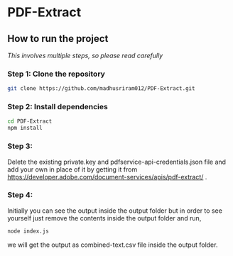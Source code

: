 # PDF-Extract

## How to run the project

_This involves multiple steps, so please read carefully_

### Step 1: Clone the repository
```bash
git clone https://github.com/madhusriram012/PDF-Extract.git
```

### Step 2: Install dependencies

```bash
cd PDF-Extract
npm install 
```

### Step 3: 

Delete the existing private.key and pdfservice-api-credentials.json file and add your own in place of it by getting it from https://developer.adobe.com/document-services/apis/pdf-extract/ .


### Step 4:
Initially you can see the output inside the output folder but in order to see yourself just remove the contents inside the output folder and run,
```bash
node index.js
```
we will get the output as combined-text.csv file inside the output folder.
